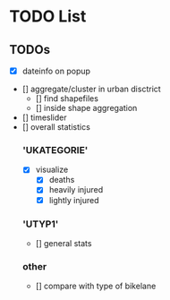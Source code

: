 # TODO List
## TODOs
- [x] dateinfo on popup
- [] aggregate/cluster in urban disctrict 
    - [] find shapefiles
    - [] inside shape aggregation
- [] timeslider
- [] overall statistics
    ### 'UKATEGORIE'
    - [x] visualize
        - [x] deaths
        - [x] heavily injured
        - [x] lightly injured
    ### 'UTYP1'
    - [] general stats
    ### other
    - [] compare with type of bikelane